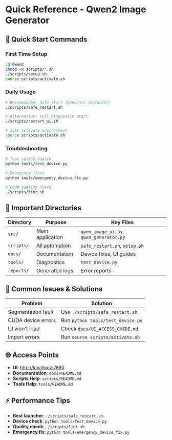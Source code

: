 # Quick Reference - Qwen2 Image Generator

## 🚀 Quick Start Commands

### First Time Setup

```bash
cd Qwen2
chmod +x scripts/*.sh
./scripts/setup.sh
source scripts/activate.sh
```

### Daily Usage

```bash
# Recommended: Safe start (prevents segfaults)
./scripts/safe_restart.sh

# Alternative: Full diagnostic start  
./scripts/restart_ui.sh

# Just activate environment
source scripts/activate.sh
```

### Troubleshooting

```bash
# Test system health
python tools/test_device.py

# Emergency fixes
python tools/emergency_device_fix.py

# Code quality check
./scripts/lint.sh
```

## 📁 Important Directories

| Directory | Purpose | Key Files |
|-----------|---------|-----------|
| `src/` | Main application | `qwen_image_ui.py`, `qwen_generator.py` |
| `scripts/` | All automation | `safe_restart.sh`, `setup.sh` |
| `docs/` | Documentation | Device fixes, UI guides |
| `tools/` | Diagnostics | `test_device.py` |
| `reports/` | Generated logs | Error reports |

## 🔧 Common Issues & Solutions

| Problem | Solution |
|---------|----------|
| Segmentation fault | Use `./scripts/safe_restart.sh` |
| CUDA device errors | Run `python tools/test_device.py` |
| UI won't load | Check `docs/UI_ACCESS_GUIDE.md` |
| Import errors | Run `source scripts/activate.sh` |

## 🌐 Access Points

- **UI**: <http://localhost:7860>
- **Documentation**: `docs/README.md`
- **Scripts Help**: `scripts/README.md`
- **Tools Help**: `tools/README.md`

## ⚡ Performance Tips

- **Best launcher**: `./scripts/safe_restart.sh`
- **Device check**: `python tools/test_device.py`
- **Quality check**: `./scripts/lint.sh`
- **Emergency fix**: `python tools/emergency_device_fix.py`
